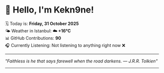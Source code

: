 # 👋 Hello, I'm Kekn9ne!

🗓️ Today is: **Friday, 31 October 2025**  
🌤️ Weather in Istanbul: **☁️   +16°C**  
📊 GitHub Contributions: **90**  
🎧 Currently Listening: Not listening to anything right now ❌

---

_"Faithless is he that says farewell when the road darkens. — *J.R.R. Tolkien*"_

---
